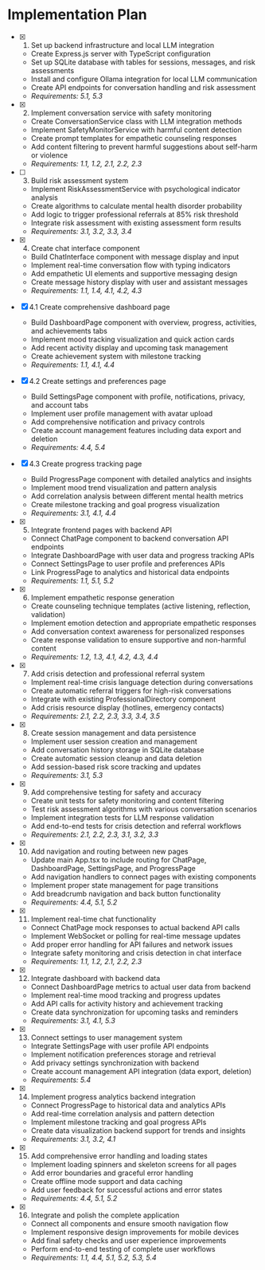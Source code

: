 # Implementation Plan

- [x] 1. Set up backend infrastructure and local LLM integration





  - Create Express.js server with TypeScript configuration
  - Set up SQLite database with tables for sessions, messages, and risk assessments
  - Install and configure Ollama integration for local LLM communication
  - Create API endpoints for conversation handling and risk assessment
  - _Requirements: 5.1, 5.3_

- [x] 2. Implement conversation service with safety monitoring








  - Create ConversationService class with LLM integration methods
  - Implement SafetyMonitorService with harmful content detection
  - Create prompt templates for empathetic counseling responses
  - Add content filtering to prevent harmful suggestions about self-harm or violence
  - _Requirements: 1.1, 1.2, 2.1, 2.2, 2.3_

- [ ] 3. Build risk assessment system
  - Implement RiskAssessmentService with psychological indicator analysis
  - Create algorithms to calculate mental health disorder probability
  - Add logic to trigger professional referrals at 85% risk threshold
  - Integrate risk assessment with existing assessment form results
  - _Requirements: 3.1, 3.2, 3.3, 3.4_

- [x] 4. Create chat interface component
  - Build ChatInterface component with message display and input
  - Implement real-time conversation flow with typing indicators
  - Add empathetic UI elements and supportive messaging design
  - Create message history display with user and assistant messages
  - _Requirements: 1.1, 1.4, 4.1, 4.2, 4.3_

- [x] 4.1 Create comprehensive dashboard page
  - Build DashboardPage component with overview, progress, activities, and achievements tabs
  - Implement mood tracking visualization and quick action cards
  - Add recent activity display and upcoming task management
  - Create achievement system with milestone tracking
  - _Requirements: 1.1, 4.1, 4.4_

- [x] 4.2 Create settings and preferences page
  - Build SettingsPage component with profile, notifications, privacy, and account tabs
  - Implement user profile management with avatar upload
  - Add comprehensive notification and privacy controls
  - Create account management features including data export and deletion
  - _Requirements: 4.4, 5.4_

- [x] 4.3 Create progress tracking page
  - Build ProgressPage component with detailed analytics and insights
  - Implement mood trend visualization and pattern analysis
  - Add correlation analysis between different mental health metrics
  - Create milestone tracking and goal progress visualization
  - _Requirements: 3.1, 4.1, 4.4_

- [x] 5. Integrate frontend pages with backend API





  - Connect ChatPage component to backend conversation API endpoints
  - Integrate DashboardPage with user data and progress tracking APIs
  - Connect SettingsPage to user profile and preferences APIs
  - Link ProgressPage to analytics and historical data endpoints
  - _Requirements: 1.1, 5.1, 5.2_

- [x] 6. Implement empathetic response generation



  - Create counseling technique templates (active listening, reflection, validation)
  - Implement emotion detection and appropriate empathetic responses
  - Add conversation context awareness for personalized responses
  - Create response validation to ensure supportive and non-harmful content
  - _Requirements: 1.2, 1.3, 4.1, 4.2, 4.3, 4.4_

- [x] 7. Add crisis detection and professional referral system




  - Implement real-time crisis language detection during conversations
  - Create automatic referral triggers for high-risk conversations
  - Integrate with existing ProfessionalDirectory component
  - Add crisis resource display (hotlines, emergency contacts)
  - _Requirements: 2.1, 2.2, 2.3, 3.3, 3.4, 3.5_

- [x] 8. Create session management and data persistence
















  - Implement user session creation and management
  - Add conversation history storage in SQLite database
  - Create automatic session cleanup and data deletion
  - Add session-based risk score tracking and updates
  - _Requirements: 3.1, 5.3_

- [x] 9. Add comprehensive testing for safety and accuracy




  - Create unit tests for safety monitoring and content filtering
  - Test risk assessment algorithms with various conversation scenarios
  - Implement integration tests for LLM response validation
  - Add end-to-end tests for crisis detection and referral workflows
  - _Requirements: 2.1, 2.2, 2.3, 3.1, 3.2, 3.3_

- [x] 10. Add navigation and routing between new pages





  - Update main App.tsx to include routing for ChatPage, DashboardPage, SettingsPage, and ProgressPage
  - Add navigation handlers to connect pages with existing components
  - Implement proper state management for page transitions
  - Add breadcrumb navigation and back button functionality
  - _Requirements: 4.4, 5.1, 5.2_

- [x] 11. Implement real-time chat functionality




  - Connect ChatPage mock responses to actual backend API calls
  - Implement WebSocket or polling for real-time message updates
  - Add proper error handling for API failures and network issues
  - Integrate safety monitoring and crisis detection in chat interface
  - _Requirements: 1.1, 1.2, 2.1, 2.2, 2.3_

- [x] 12. Integrate dashboard with backend data







  - Connect DashboardPage metrics to actual user data from backend
  - Implement real-time mood tracking and progress updates
  - Add API calls for activity history and achievement tracking
  - Create data synchronization for upcoming tasks and reminders
  - _Requirements: 3.1, 4.1, 5.3_

- [x] 13. Connect settings to user management system








  - Integrate SettingsPage with user profile API endpoints
  - Implement notification preferences storage and retrieval
  - Add privacy settings synchronization with backend
  - Create account management API integration (data export, deletion)
  - _Requirements: 5.4_

- [x] 14. Implement progress analytics backend integration









  - Connect ProgressPage to historical data and analytics APIs
  - Add real-time correlation analysis and pattern detection
  - Implement milestone tracking and goal progress APIs
  - Create data visualization backend support for trends and insights
  - _Requirements: 3.1, 3.2, 4.1_

- [x] 15. Add comprehensive error handling and loading states





  - Implement loading spinners and skeleton screens for all pages
  - Add error boundaries and graceful error handling
  - Create offline mode support and data caching
  - Add user feedback for successful actions and error states
  - _Requirements: 4.4, 5.1, 5.2_

- [x] 16. Integrate and polish the complete application





  - Connect all components and ensure smooth navigation flow
  - Implement responsive design improvements for mobile devices
  - Add final safety checks and user experience improvements
  - Perform end-to-end testing of complete user workflows
  - _Requirements: 1.1, 4.4, 5.1, 5.2, 5.3, 5.4_